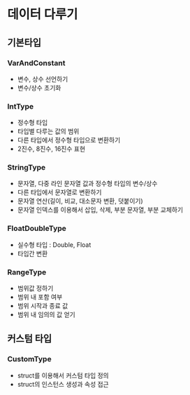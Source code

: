 # 데이터 다루기

## 기본타입

### VarAndConstant

- 변수, 상수 선언하기
- 변수/상수 초기화

### IntType

- 정수형 타입
- 타입별 다루는 값의 범위
- 다른 타입에서 정수형 타입으로 변환하기
- 2진수, 8진수, 16진수 표현

### StringType

- 문자열, 다중 라인 문자열 값과 정수형 타입의 변수/상수
- 다른 타입에서 문자열로 변환하기
- 문자열 연산(길이, 비교, 대소문자 변환, 덧붙이기)
- 문자열 인덱스를 이용해서 삽입, 삭제, 부분 문자열, 부분 교체하기

### FloatDoubleType

- 실수형 타입 : Double, Float
- 타입간 변환

### RangeType

- 범위값 정하기
- 범위 내 포함 여부
- 범위 시작과 종료 값
- 범위 내 임의의 값 얻기

## 커스텀 타입 

### CustomType

- struct를 이용해서 커스텀 타입 정의
- struct의 인스턴스 생성과 속성 접근
